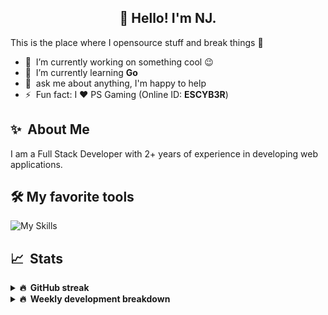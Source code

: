 <h2 align="center">👋 Hello! I'm NJ.</h2>

This is the place where I opensource stuff and break things :rofl:

- 🔭 &nbsp;I’m currently working on something cool :wink:
- 🌱 &nbsp;I’m currently learning **Go**
- 💬 &nbsp;ask me about anything, I'm happy to help
- ⚡ &nbsp;Fun fact: I ❤️ PS Gaming (Online ID: **ESCYB3R**)

## ✨ &nbsp;About Me
  I am a Full Stack Developer with 2+ years of experience in developing web applications.</p>
  
## 🛠️ My favorite tools
![My Skills](https://skillicons.dev/icons?i=vue,go,nodejs,ts,js,python,postgres,mongodb,redis,git,docker,vscode)

## 📈 &nbsp;Stats
  
  <details>
  <summary><b>🔥 &nbsp;GitHub streak</b></summary>
  <br/>
  
  [![GitHub Streak](http://github-readme-streak-stats.herokuapp.com?user=n-jaisabai&theme=github-dark-blue&hide_border=true)](https://git.io/streak-stats)
  
  </details>
  
  <details>
  <summary><b>🔥 &nbsp;Weekly development breakdown</b></summary>
  <br/>
  
  <!--START_SECTION:waka-->

```txt
Python       9 hrs 19 mins   ███████████████▒░░░░░░░░░   60.73 %
Vue.js       1 hr 41 mins    ██▓░░░░░░░░░░░░░░░░░░░░░░   11.05 %
JavaScript   1 hr 35 mins    ██▓░░░░░░░░░░░░░░░░░░░░░░   10.34 %
JSON         58 mins         █▓░░░░░░░░░░░░░░░░░░░░░░░   06.38 %
YAML         37 mins         █░░░░░░░░░░░░░░░░░░░░░░░░   04.07 %
```

<!--END_SECTION:waka-->
  <b>Note:</b> Top languages is only a metric of the languages my weekly code consists of and doesn't reflect experience or skill level.
  </details>

